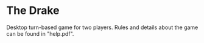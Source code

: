 # The Drake
Desktop turn-based game for two players. Rules and details about the game can be found in "help.pdf".
